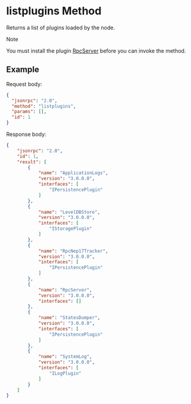 # listplugins Method

Returns a list of plugins loaded by the node.

> [!Note]
>
> You must install the plugin [RpcServer](https://github.com/neo-project/neo-modules/releases) before you can invoke the method.

## Example

Request body:

```json
{
  "jsonrpc": "2.0",
  "method": "listplugins",
  "params": [],
  "id": 1
}
```

Response body:

```json
{
    "jsonrpc": "2.0",
    "id": 1,
    "result": [
        {
            "name": "ApplicationLogs",
            "version": "3.0.0.0",
            "interfaces": [
                "IPersistencePlugin"
            ]
        },
        {
            "name": "LevelDBStore",
            "version": "3.0.0.0",
            "interfaces": [
                "IStoragePlugin"
            ]
        },
        {
            "name": "RpcNep17Tracker",
            "version": "3.0.0.0",
            "interfaces": [
                "IPersistencePlugin"
            ]
        },
        {
            "name": "RpcServer",
            "version": "3.0.0.0",
            "interfaces": []
        },
        {
            "name": "StatesDumper",
            "version": "3.0.0.0",
            "interfaces": [
                "IPersistencePlugin"
            ]
        },
        {
            "name": "SystemLog",
            "version": "3.0.0.0",
            "interfaces": [
                "ILogPlugin"
            ]
        }
    ]
}
```